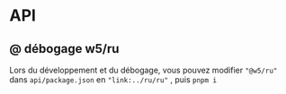 # API

## @ débogage w5/ru

Lors du développement et du débogage, vous pouvez modifier `"@w5/ru"` dans `api/package.json` en `"link:../ru/ru"` , puis `pnpm i`
